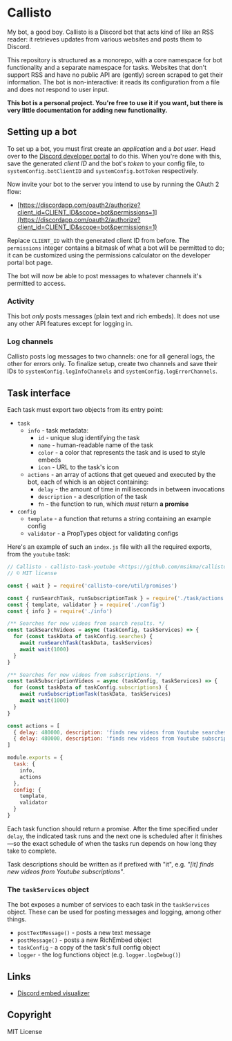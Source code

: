 Callisto
========

My bot, a good boy. Callisto is a Discord bot that acts kind of like an RSS reader: it retrieves updates from various websites and posts them to Discord.

This repository is structured as a monorepo, with a core namespace for bot functionality and a separate namespace for tasks. Websites that don't support RSS and have no public API are (gently) screen scraped to get their information. The bot is non-interactive: it reads its configuration from a file and does not respond to user input.

**This bot is a personal project. You're free to use it if you want, but there is very little documentation for adding new functionality.**

## Setting up a bot

To set up a bot, you must first create an *application* and a *bot user*. Head over to the [Discord developer portal](https://discordapp.com/developers/applications) to do this. When you're done with this, save the generated *client ID* and the bot's *token* to your config file, to `systemConfig.botClientID` and `systemConfig.botToken` respectively.

Now invite your bot to the server you intend to use by running the OAuth 2 flow:

* [https://discordapp.com/oauth2/authorize?client_id=CLIENT_ID&scope=bot&permissions=1](https://discordapp.com/oauth2/authorize?client_id=CLIENT_ID&scope=bot&permissions=1)

Replace `CLIENT_ID` with the generated client ID from before. The `permissions` integer contains a bitmask of what a bot will be permitted to do; it can be customized using the permissions calculator on the developer portal bot page.

The bot will now be able to post messages to whatever channels it's permitted to access.

### Activity

This bot *only* posts messages (plain text and rich embeds). It does not use any other API features except for logging in.

### Log channels

Callisto posts log messages to two channels: one for all general logs, the other for errors only. To finalize setup, create two channels and save their IDs to `systemConfig.logInfoChannels` and `systemConfig.logErrorChannels`.

## Task interface

Each task must export two objects from its entry point:

* `task`
    * `info` - task metadata:
        * `id` - unique slug identifying the task
        * `name` - human-readable name of the task
        * `color` - a color that represents the task and is used to style embeds
        * `icon` - URL to the task's icon
    * `actions` - an array of actions that get queued and executed by the bot, each of which is an object containing:
        * `delay` - the amount of time in milliseconds in between invocations
        * `description` - a description of the task
        * `fn` - the function to run, which *must* return **a promise**
* `config`
    * `template` - a function that returns a string containing an example config
    * `validator` - a PropTypes object for validating configs

Here's an example of such an `index.js` file with all the required exports, from the `youtube` task:

```js
// Callisto - callisto-task-youtube <https://github.com/msikma/callisto>
// © MIT license

const { wait } = require('callisto-core/util/promises')

const { runSearchTask, runSubscriptionTask } = require('./task/actions')
const { template, validator } = require('./config')
const { info } = require('./info')

/** Searches for new videos from search results. */
const taskSearchVideos = async (taskConfig, taskServices) => {
  for (const taskData of taskConfig.searches) {
    await runSearchTask(taskData, taskServices)
    await wait(1000)
  }
}

/** Searches for new videos from subscriptions. */
const taskSubscriptionVideos = async (taskConfig, taskServices) => {
  for (const taskData of taskConfig.subscriptions) {
    await runSubscriptionTask(taskData, taskServices)
    await wait(1000)
  }
}

const actions = [
  { delay: 480000, description: 'finds new videos from Youtube searches', fn: taskSearchVideos },
  { delay: 480000, description: 'finds new videos from Youtube subscriptions', fn: taskSubscriptionVideos }
]

module.exports = {
  task: {
    info,
    actions
  },
  config: {
    template,
    validator
  }
}
```

Each task function should return a promise. After the time specified under `delay`, the indicated task runs and the next one is scheduled after it finishes—so the exact schedule of when the tasks run depends on how long they take to complete.

Task descriptions should be written as if prefixed with "it", e.g. *"[it] finds new videos from Youtube subscriptions"*.

### The `taskServices` object

The bot exposes a number of services to each task in the `taskServices` object. These can be used for posting messages and logging, among other things.

* `postTextMessage()` - posts a new text message
* `postMessage()` - posts a new RichEmbed object
* `taskConfig` - a copy of the task's full config object
* `logger` - the log functions object (e.g. `logger.logDebug()`)

## Links

* [Discord embed visualizer](https://leovoel.github.io/embed-visualizer/)

## Copyright

MIT License
